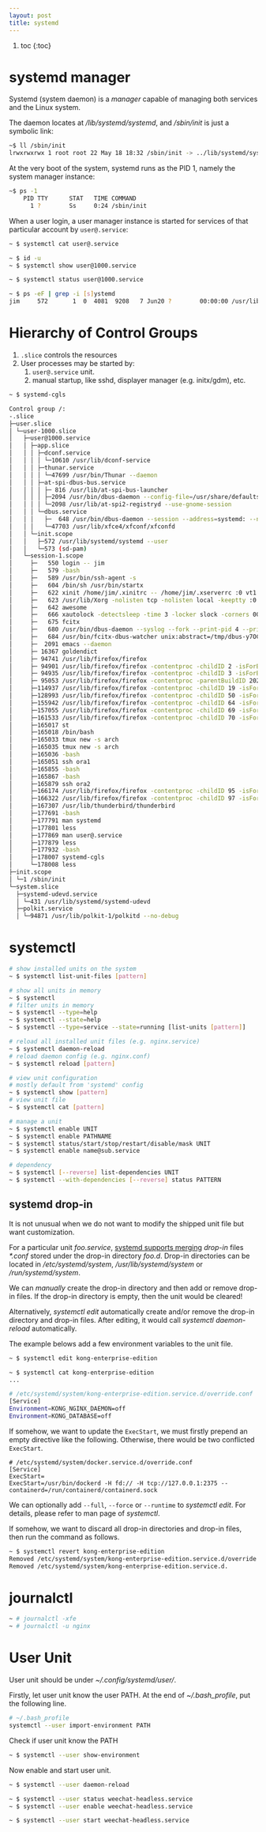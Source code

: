 ```yaml
---
layout: post
title: systemd
---
```


1. toc
{:toc}

# systemd manager #

Systemd (system daemon) is a *manager* capable of managing both services and the Linux system.

The daemon locates at */lib/systemd/systemd*, and */sbin/init* is just a symbolic link:

```bash
~$ ll /sbin/init
lrwxrwxrwx 1 root root 22 May 18 18:32 /sbin/init -> ../lib/systemd/systemd
```

At the very boot of the system, systemd runs as the PID 1, namely the system manager instance:

```bash
~$ ps -1
    PID TTY      STAT   TIME COMMAND
      1 ?        Ss     0:24 /sbin/init
```

When a user login, a user manager instance is started for services of that particular account by `user@.service`:

```bash
~ $ systemctl cat user@.service

~ $ id -u
~ $ systemctl show user@1000.service

~ $ systemctl status user@1000.service

~ $ ps -eF | grep -i [s]ystemd
jim     572       1  0  4081  9208   7 Jun20 ?        00:00:00 /usr/lib/systemd/systemd --user
```

# Hierarchy of Control Groups #

1. `.slice` controls the resources
2. User processes may be started by:
   1. `user@.service` unit.
   2. manual startup, like sshd, displayer manager (e.g. initx/gdm), etc.

```bash
~ $ systemd-cgls

Control group /:
-.slice
├─user.slice
│ └─user-1000.slice
│   ├─user@1000.service
│   │ ├─app.slice
│   │ │ ├─dconf.service
│   │ │ │ └─10610 /usr/lib/dconf-service
│   │ │ ├─thunar.service
│   │ │ │ └─47699 /usr/bin/Thunar --daemon
│   │ │ ├─at-spi-dbus-bus.service
│   │ │ │ ├─ 816 /usr/lib/at-spi-bus-launcher
│   │ │ │ ├─2094 /usr/bin/dbus-daemon --config-file=/usr/share/defaults/at-spi2/accessibility.conf --nofork --print-address 3
│   │ │ │ └─2098 /usr/lib/at-spi2-registryd --use-gnome-session
│   │ │ └─dbus.service
│   │ │   ├─  648 /usr/bin/dbus-daemon --session --address=systemd: --nofork --nopidfile --systemd-activation --syslog-only
│   │ │   └─47703 /usr/lib/xfce4/xfconf/xfconfd
│   │ └─init.scope
│   │   ├─572 /usr/lib/systemd/systemd --user
│   │   └─573 (sd-pam)
│   └─session-1.scope
│     ├─   550 login -- jim
│     ├─   579 -bash
│     ├─   589 /usr/bin/ssh-agent -s
│     ├─   604 /bin/sh /usr/bin/startx
│     ├─   622 xinit /home/jim/.xinitrc -- /home/jim/.xserverrc :0 vt1 -keeptty -auth /tmp/serverauth.RW8Bv770dV
│     ├─   623 /usr/lib/Xorg -nolisten tcp -nolisten local -keeptty :0 vt1 -keeptty -auth /tmp/serverauth.RW8Bv770dV vt1
│     ├─   642 awesome
│     ├─   666 xautolock -detectsleep -time 3 -locker slock -corners 00+0 -cornerdelay 5 -notify 5 -notifier notify-send -u critical -t 10000 -- 'LOCKING screen in 5 seconds'
│     ├─   675 fcitx
│     ├─   680 /usr/bin/dbus-daemon --syslog --fork --print-pid 4 --print-address 6 --config-file /usr/share/fcitx/dbus/daemon.conf
│     ├─   684 /usr/bin/fcitx-dbus-watcher unix:abstract=/tmp/dbus-y7OCHgrxGl,guid=98e8dc5f3eed24ce2b4a183c60cf475a 680
│     ├─  2091 emacs --daemon
│     ├─ 16367 goldendict
│     ├─ 94741 /usr/lib/firefox/firefox
│     ├─ 94901 /usr/lib/firefox/firefox -contentproc -childID 2 -isForBrowser -prefsLen 210 -prefMapSize 239063 -parentBuildID 20210623174607 -appdir /usr/lib/firefox/browser 94741 true tab
│     ├─ 94935 /usr/lib/firefox/firefox -contentproc -childID 3 -isForBrowser -prefsLen 5036 -prefMapSize 239063 -parentBuildID 20210623174607 -appdir /usr/lib/firefox/browser 94741 true tab
│     ├─ 95053 /usr/lib/firefox/firefox -contentproc -parentBuildID 20210623174607 -prefsLen 6216 -prefMapSize 239063 -appdir /usr/lib/firefox/browser 94741 true rdd
│     ├─114937 /usr/lib/firefox/firefox -contentproc -childID 19 -isForBrowser -prefsLen 9718 -prefMapSize 239063 -parentBuildID 20210623174607 -appdir /usr/lib/firefox/browser 94741 true tab
│     ├─128993 /usr/lib/firefox/firefox -contentproc -childID 50 -isForBrowser -prefsLen 11032 -prefMapSize 239063 -parentBuildID 20210623174607 -appdir /usr/lib/firefox/browser 94741 true tab
│     ├─155942 /usr/lib/firefox/firefox -contentproc -childID 64 -isForBrowser -prefsLen 11034 -prefMapSize 239063 -parentBuildID 20210623174607 -appdir /usr/lib/firefox/browser 94741 true tab
│     ├─157055 /usr/lib/firefox/firefox -contentproc -childID 69 -isForBrowser -prefsLen 11034 -prefMapSize 239063 -parentBuildID 20210623174607 -appdir /usr/lib/firefox/browser 94741 true tab
│     ├─161533 /usr/lib/firefox/firefox -contentproc -childID 70 -isForBrowser -prefsLen 11035 -prefMapSize 239063 -parentBuildID 20210623174607 -appdir /usr/lib/firefox/browser 94741 true tab
│     ├─165017 st
│     ├─165018 /bin/bash
│     ├─165033 tmux new -s arch
│     ├─165035 tmux new -s arch
│     ├─165036 -bash
│     ├─165051 ssh ora1
│     ├─165855 -bash
│     ├─165867 -bash
│     ├─165879 ssh ora2
│     ├─166174 /usr/lib/firefox/firefox -contentproc -childID 95 -isForBrowser -prefsLen 11070 -prefMapSize 239063 -parentBuildID 20210623174607 -appdir /usr/lib/firefox/browser 94741 true tab
│     ├─166322 /usr/lib/firefox/firefox -contentproc -childID 97 -isForBrowser -prefsLen 11070 -prefMapSize 239063 -parentBuildID 20210623174607 -appdir /usr/lib/firefox/browser 94741 true tab
│     ├─167307 /usr/lib/thunderbird/thunderbird
│     ├─177691 -bash
│     ├─177791 man systemd
│     ├─177801 less
│     ├─177869 man user@.service
│     ├─177879 less
│     ├─177932 -bash
│     ├─178007 systemd-cgls
│     └─178008 less
├─init.scope
│ └─1 /sbin/init
└─system.slice
  ├─systemd-udevd.service
  │ └─431 /usr/lib/systemd/systemd-udevd
  ├─polkit.service
  │ └─94871 /usr/lib/polkit-1/polkitd --no-debug
```

# systemctl #

```bash
# show installed units on the system
~ $ systemctl list-unit-files [pattern]

# show all units in memory
~ $ systemctl
# filter units in memory
~ $ systemctl --type=help
~ $ systemctl --state=help
~ $ systemctl --type=service --state=running [list-units [pattern]]

# reload all installed unit files (e.g. nginx.service)
~ $ systemctl daemon-reload
# reload daemon config (e.g. nginx.conf)
~ $ systemctl reload [pattern]

# view unit configuration
# mostly default from 'systemd' config
~ $ systemctl show [pattern]
# view unit file
~ $ systemctl cat [pattern]

# manage a unit
~ $ systemctl enable UNIT
~ $ systemctl enable PATHNAME
~ $ systemctl status/start/stop/restart/disable/mask UNIT
~ $ systemctl enable name@sub.service

# dependency
~ $ systemctl [--reverse] list-dependencies UNIT
~ $ systemctl --with-dependencies [--reverse] status PATTERN
```

## systemd drop-in ##

It is not unusual when we do not want to modify the shipped unit file but want customization.

For a particular unit *foo.service*, [systemd supports merging](https://www.freedesktop.org/software/systemd/man/systemd.unit.html) *drop-in* files _\*.conf_ stored under the drop-in directory *foo.d*. Drop-in directories can be located in */etc/systemd/system*, */usr/lib/systemd/system* or */run/systemd/system*.

We can *manually* create the drop-in directory and then add or remove drop-in files. If the drop-in directory is empty, then the unit would be cleared!

Alternatively, *systemctl edit* automatically create and/or remove the drop-in directory and drop-in files. After editing, it would call *systemctl daemon-reload* automatically.

The example belows add a few environment variables to the unit file.

```bash
~ $ systemctl edit kong-enterprise-edition

~ $ systemctl cat kong-enterprise-edition
...

# /etc/systemd/system/kong-enterprise-edition.service.d/override.conf
[Service]
Environment=KONG_NGINX_DAEMON=off
Environment=KONG_DATABASE=off
```

If somehow, we want to update the `ExecStart`, we must firstly prepend an empty directive like the following. Otherwise, there would be two conflicted `ExecStart`.

```
# /etc/systemd/system/docker.service.d/override.conf
[Service]
ExecStart=
ExecStart=/usr/bin/dockerd -H fd:// -H tcp://127.0.0.1:2375 --containerd=/run/containerd/containerd.sock
```

We can optionally add `--full`, `--force` or `--runtime` to *systemctl edit*. For details, please refer to man page of *systemctl*.

If somehow, we want to discard all drop-in directories and drop-in files, then run the command as follows.

```bash
~ $ systemctl revert kong-enterprise-edition
Removed /etc/systemd/system/kong-enterprise-edition.service.d/override.conf.
Removed /etc/systemd/system/kong-enterprise-edition.service.d.
```

# journalctl #

```bash
~ # journalctl -xfe
~ # journalctl -u nginx
```

# User Unit #

User unit should be under *~/.config/systemd/user/*.

Firstly, let user unit know the user PATH. At the end of *~/.bash_profile*, put the following line.

```bash
# ~/.bash_profile
systemctl --user import-environment PATH
```

Check if user unit know the PATH

```bash
~ $ systemctl --user show-environment
```

Now enable and start user unit.

```bash
~ $ systemctl --user daemon-reload

~ $ systemctl --user status weechat-headless.service
~ $ systemctl --user enable weechat-headless.service

~ $ systemctl --user start weechat-headless.service
```
